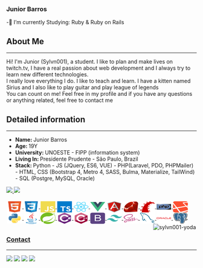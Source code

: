 ### Junior Barros

<!--
**Sylvn001/Sylvn001** is a ✨ _special_ ✨ repository because its `README.md` (this file) appears on your GitHub profile. -->

-🔭 I’m currently Studying: Ruby & Ruby on Rails
<h2> About Me </h2>
<hr>
<p>
  Hi! I'm Junior (Sylvn001), a student. I like to plan and make lives on twitch.tv, I have a real passion about web development and I always try to learn new different technologies.  <br>
  I really love everything I do. I like to teach and learn. I have a kitten named Sirius and I also like to play guitar and play league of legends <br>
  You can count on me! Feel free in my profile and if you have any questions or anything related, feel free to contact me
</p>

<h2> Detailed information </h2> <hr>
<ul>
  <li> <strong>Name: </strong> Junior Barros </li>
  <li> <strong>Age: </strong> 19Y </li>
  <li> <strong>University: </strong> UNOESTE - FIPP (information system) </li>
  <li> <strong>Living In: </strong> Presidente Prudente - São Paulo, Brazil </li>
  <li> <strong>Stack: </strong> Python - JS (JQuery, ES6, VUE) - PHP(Laravel, PDO, PHPMailer) - HTML, CSS (Bootstrap 4, Metro 4, SASS, Bulma, Materialize, TailWind) - SQL (Postgre, MySQL, Oracle)  </li>
 </ul>

<div>
  <a href="https://github.com/Sylvn001">
  <img height="180em" src="https://github-readme-stats.vercel.app/api?username=sylvn001&show_icons=true&theme=vue-dark&include_all_commits=true&count_private=true"/>
  <img height="180em" src="https://github-readme-stats.vercel.app/api/top-langs/?username=sylvn001&layout=compact&langs_count=16&theme=vue-dark"/>
</div>

<div style="display: inline_block; padding: 2px"><br>
  <img align="center" alt="sylvn001-HTML" height="30" width="40" src="https://raw.githubusercontent.com/devicons/devicon/master/icons/html5/html5-original.svg">
  <img align="center" alt="sylvn001-CSS" height="30" width="40" src="https://raw.githubusercontent.com/devicons/devicon/master/icons/css3/css3-original.svg">

  <img align="center" alt="sylvn001-Js" height="30" width="40" src="https://raw.githubusercontent.com/devicons/devicon/master/icons/javascript/javascript-plain.svg">
  <img align="center" alt="sylvn001-Ts" height="30" width="40" src="https://raw.githubusercontent.com/devicons/devicon/master/icons/typescript/typescript-plain.svg">
  <img align="center" alt="sylvn001-React" height="30" width="40" src="https://raw.githubusercontent.com/devicons/devicon/master/icons/react/react-original.svg">
  <img align="center" alt="sylvn001-Vue" height="30" width="40" src="https://github.com/devicons/devicon/blob/master/icons/vuejs/vuejs-original.svg">
  <img align="center" alt="sylvn001-Angular" height="30" width="40" src="https://github.com/devicons/devicon/blob/master/icons/angularjs/angularjs-original.svg">

  <img align="center" alt="sylvn001-Ruby" height="30" width="40" src="https://github.com/devicons/devicon/blob/master/icons/ruby/ruby-original.svg">
  <img align="center" alt="sylvn001-Ruby-rails" height="30" width="40" src="https://github.com/devicons/devicon/blob/master/icons/rails/rails-plain.svg">

  <img align="center" alt="sylvn001-Php" height="30" width="40" src="https://github.com/devicons/devicon/blob/master/icons/php/php-original.svg">
  <img align="center" alt="sylvn001-Php-laravel" height="30" width="40" src="https://github.com/devicons/devicon/blob/master/icons/laravel/laravel-plain.svg">

  <img align="center" alt="sylvn001-Python" height="30" width="40" src="https://raw.githubusercontent.com/devicons/devicon/master/icons/python/python-original.svg">
  <img align="center" alt="sylvn001-Java" height="30" width="40" src="https://github.com/devicons/devicon/blob/master/icons/java/java-original.svg">
  <img align="center" alt="sylvn001-Java-spring" height="30" width="40" src="https://github.com/devicons/devicon/blob/master/icons/spring/spring-original.svg">
  <img align="center" alt="sylvn001-Csharp" height="30" width="40" src="https://raw.githubusercontent.com/devicons/devicon/master/icons/csharp/csharp-original.svg">
  <img align="center" alt="sylvn001-cplusplus" height="30" width="40" src="https://github.com/devicons/devicon/blob/master/icons/cplusplus/cplusplus-original.svg">

  <img align="center" alt="sylvn001-bootstrap" height="30" width="40" src="https://github.com/devicons/devicon/blob/master/icons/bootstrap/bootstrap-plain.svg">
  <img align="center" alt="sylvn001-tailwind" height="30" width="40" src="https://github.com/devicons/devicon/blob/master/icons/tailwindcss/tailwindcss-plain.svg">
  <img align="center" alt="sylvn001-sass" height="30" width="40" src="https://github.com/devicons/devicon/blob/master/icons/sass/sass-original.svg">

  <img align="center" alt="sylvn001-mysql" height="30" width="40" src="https://github.com/devicons/devicon/blob/master/icons/mysql/mysql-original.svg">
  <img align="center" alt="sylvn001-oracle" height="30" width="40" src="https://github.com/devicons/devicon/blob/master/icons/oracle/oracle-original.svg">
  <img align="center" alt="sylvn001-postgres" height="30" width="40" src="https://github.com/devicons/devicon/blob/master/icons/postgresql/postgresql-original.svg">

  <img align="right" alt="sylvn001-yoda" src="https://64.media.tumblr.com/bb08dc6547da56fba032174060c17f1c/64b85f8f37398df1-1c/s540x810/44aab92b37cc2e916058cae4115757545fa853c7.gifv">
</div>

  ##

<div>
  <h3>Contact</h3>
  <hr>
  <a href="https://instagram.com/sylvn001" target="_blank"><img src="https://img.shields.io/badge/-Instagram-%23E4405F?style=for-the-badge&logo=instagram&logoColor=white" target="_blank"></a>
 	<a href="https://www.twitch.tv/sylvn001" target="_blank"><img src="https://img.shields.io/badge/Twitch-9146FF?style=for-the-badge&logo=twitch&logoColor=white" target="_blank"></a>
  <a href = "mailto:juniorbaarros001@gmail.com"><img src="https://img.shields.io/badge/-Gmail-%23333?style=for-the-badge&logo=gmail&logoColor=white" target="_blank"></a>
  <a href="https://www.linkedin.com/in/sylvn001" target="_blank"><img src="https://img.shields.io/badge/-LinkedIn-%230077B5?style=for-the-badge&logo=linkedin&logoColor=white" target="_blank"></a>
</div>
